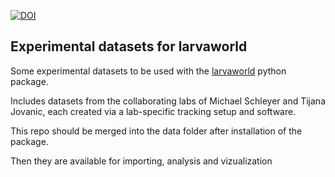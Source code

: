 [![DOI](https://zenodo.org/badge/677869495.svg)](https://doi.org/10.5281/zenodo.14169782)

## Experimental datasets for larvaworld

Some experimental datasets to be used with the [larvaworld](https://pypi.org/project/larvaworld/) python package.

Includes datasets from the collaborating labs of Michael Schleyer and Tijana Jovanic, each created via a lab-specific tracking setup and software.

This repo should be merged into the data folder after installation of the package. 

Then they are available for importing, analysis and vizualization

